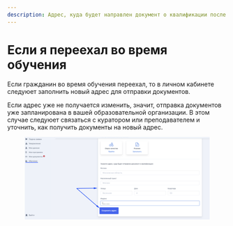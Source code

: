 ```yaml
---
description: Адрес, куда будет направлен документ о квалификации после завершения обучения
---
```


# Если я переехал во время обучения

Если гражданин во время обучения переехал, то в личном кабинете следуюет заполнить новый адрес для отправки документов.&#x20;

Если адрес уже не получается изменить, значит, отправка документов уже запланирована в вашей образовательной организации. В этом случае следуюет связаться с куратором или преподавателем и уточнить, как получить документы на новый адрес.

<figure><img src="../.gitbook/assets/image.png" alt=""><figcaption></figcaption></figure>

